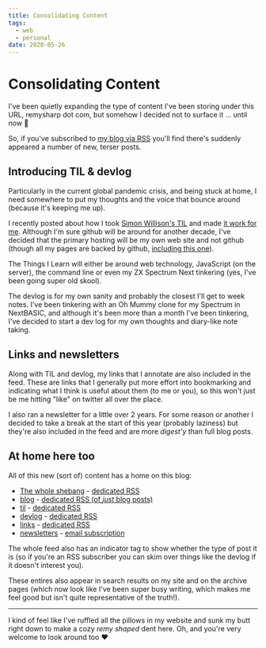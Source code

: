 ```yaml
---
title: Consolidating Content
tags:
  - web
  - personal
date: 2020-05-26
---
```


# Consolidating Content

I've been quietly expanding the type of content I've been storing under this URL, remysharp dot com, but somehow I decided not to surface it … until now 🎉

So, if you've subscribed to [my blog via RSS](/feed.xml) you'll find there's suddenly appeared a number of new, terser posts.

<!--more-->

## Introducing TIL & devlog

Particularly in the current global pandemic crisis, and being stuck at home, I need somewhere to put my thoughts and the voice that bounce around (because it's keeping me up).

I recently posted about how I took [Simon Willison's TIL](https://simonwillison.net/2020/Apr/20/self-rewriting-readme/) and made [it work for me](https://remysharp.com/2020/05/02/setting-up-simons-til). Although I'm sure github will be around for another decade, I've decided that the primary hosting will be my own web site and not github (though all my pages are backed by github, [including this one](https://github.com/remy/remysharp.com/blob/master/public/blog/consolidating-content.md)).

The Things I Learn will either be around web technology, JavaScript (on the server), the command line or even my ZX Spectrum Next tinkering (yes, I've been going super old skool).

The devlog is for my own sanity and probably the closest I'll get to week notes. I've been tinkering with an Oh Mummy clone for my Spectrum in NextBASIC, and although it's been more than a month I've been tinkering, I've decided to start a dev log for my own thoughts and diary-like note taking.

## Links and newsletters

Along with TIL and devlog, my links that I annotate are also included in the feed. These are links that I generally put more effort into bookmarking and indicating what I think is useful about them (to me or you), so this won't just be me hitting "like" on twitter all over the place.

I also ran a newsletter for a little over 2 years. For some reason or another I decided to take a break at the start of this year (probably laziness) but they're also included in the feed and are more _digest'y_ than full blog posts.

## At home here too

All of this new (sort of) content has a home on this blog:

- [The whole shebang](/archive) - [dedicated RSS](/feed.xml)
- [blog](/) - [dedicated RSS (of _just_ blog posts)](/blog.xml)
- [til](/til) - [dedicated RSS](/til.xml)
- [devlog](/devlog) - [dedicated RSS](/devlog.xml)
- [links](/links) - [dedicated RSS](/links.xml)
- [newsletters](https://remysharp.com/newsletters/#content) - [email subscription](/newsletters/)

The whole feed also has an indicator tag to show whether the type of post it is (so if you're an RSS subscriber you can skim over things like the devlog if it doesn't interest you).

These entires also appear in search results on my site and on the archive pages (which now look like I've been super busy writing, which makes me feel good but isn't quite representative of the truth!).

---

I kind of feel like I've ruffled all the pillows in my website and sunk my butt right down to make a cozy _remy shaped_ dent here. Oh, and you're very welcome to look around too ❤️
